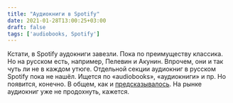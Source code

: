 ```yaml
---
title: "Аудиокниги в Spotify"
date: 2021-01-28T13:00:25+03:00
draft: false
tags: ['audiobooks, Spotify']
---
```


Кстати, в Spotify аудокниги завезли. Пока по преимуществу классика. Но на русском есть, например, Пелевин и Акунин. Впрочем, они и так чуть ли не в каждом утюге. Отдельной секции аудиокниг в русском Spotify пока не нашёл. Ищется по «audiobooks», «аудиокниги» и пр. Но появится, конечно. В общем, как и [предсказывалось](https://t.me/words_and_money/2990). На рынке аудиокниг уже не продохнуть, кажется.